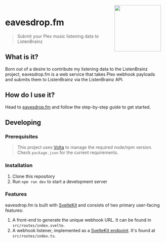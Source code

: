 <img src="https://eavesdrop.fm/list-music-solid.svg" align="right" width="150" />

# eavesdrop.fm

> Submit your Plex music listening data to ListenBrainz

## What is it?

Born out of a desire to contribute my listening data to the ListenBrainz project, eavesdrop.fm is a web service that takes Plex webhook payloads and submits them to ListenBrainz via the ListenBrainz API.

## How do I use it?

Head to [eavesdrop.fm](https://eavesdrop.fm) and follow the step-by-step guide to get started.

## Developing

### Prerequisites

> This project uses [Volta](https://volta.sh/) to manage the required node/npm version. Check `package.json` for the current requirements.

### Installation

1. Clone this repository
2. Run `npm run dev` to start a development server

### Features

eavesdrop.fm is built with [SvelteKit](https://kit.svelte.dev/) and consists of two primary user-facing features:

1. A front-end to generate the unique webhook URL. It can be found in `src/routes/index.svelte`.
2. A webhook listener, implemented as a [SvelteKit endpoint](https://kit.svelte.dev/docs/routing#endpoints). It's found at `src/routes/index.ts`.
